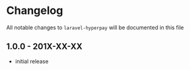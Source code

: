 # Changelog

All notable changes to `laravel-hyperpay` will be documented in this file

## 1.0.0 - 201X-XX-XX

- initial release
